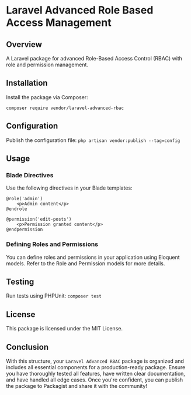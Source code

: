 # Laravel Advanced Role Based Access Management

## Overview
A Laravel package for advanced Role-Based Access Control (RBAC) with role and permission management.

## Installation
Install the package via Composer:

`composer require vendor/laravel-advanced-rbac`

## Configuration
Publish the configuration file:
`php artisan vendor:publish --tag=config`

## Usage

### Blade Directives
Use the following directives in your Blade templates:

```
@role('admin')
    <p>Admin content</p>
@endrole

@permission('edit-posts')
    <p>Permission granted content</p>
@endpermission
```

### Defining Roles and Permissions
You can define roles and permissions in your application using Eloquent models. Refer to the Role and Permission models for more details.

## Testing
Run tests using PHPUnit:
`composer test`

## License
This package is licensed under the MIT License.

## Conclusion
With this structure, your `Laravel Advanced RBAC` package is organized and includes all essential components for a production-ready package. Ensure you have thoroughly tested all features, have written clear documentation, and have handled all edge cases. Once you're confident, you can publish the package to Packagist and share it with the community!
